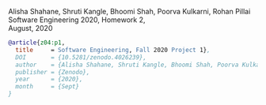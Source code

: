 Alisha Shahane, Shruti Kangle, Bhoomi Shah, Poorva Kulkarni, Rohan Pillai      
Software Engineering 2020, Homework 2,   
August, 2020

```bibtex
@article{z04:p1,
  title     = Software Engineering, Fall 2020 Project 1},
  DOI       = {10.5281/zenodo.4026239}, 
  author    = {Alisha Shahane, Shruti Kangle, Bhoomi Shah, Poorva Kulkarni, Rohan Pillai}, 
  publisher = {Zenodo}, 
  year      = {2020}, 
  month     = {Sept}
}
